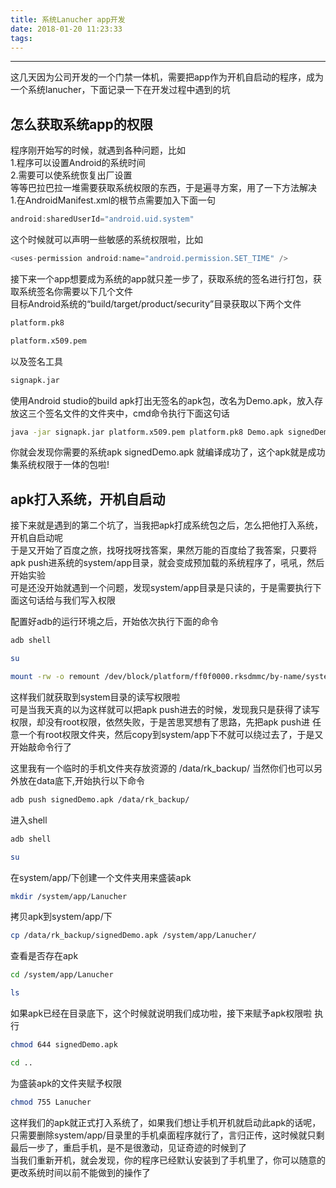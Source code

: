 ```yaml
---
title: 系统Lanucher app开发
date: 2018-01-20 11:23:33
tags:
---
```


---

这几天因为公司开发的一个门禁一体机，需要把app作为开机自启动的程序，成为一个系统lanucher，下面记录一下在开发过程中遇到的坑  
<!--more-->
## 怎么获取系统app的权限  
程序刚开始写的时候，就遇到各种问题，比如  
1.程序可以设置Android的系统时间  
2.需要可以使系统恢复出厂设置  
等等巴拉巴拉一堆需要获取系统权限的东西，于是遍寻方案，用了一下方法解决  
1.在AndroidManifest.xml的根节点需要加入下面一句  

``` java
android:sharedUserId="android.uid.system"
```   
这个时候就可以声明一些敏感的系统权限啦，比如  
``` java
<uses-permission android:name="android.permission.SET_TIME" />
```   

接下来一个app想要成为系统的app就只差一步了，获取系统的签名进行打包，获取系统签名你需要以下几个文件  
目标Android系统的“build/target/product/security”目录获取以下两个文件

``` bash
platform.pk8
```  

``` bash
platform.x509.pem
```  
以及签名工具
``` bash
signapk.jar
```  
使用Android studio的build apk打出无签名的apk包，改名为Demo.apk，放入存放这三个签名文件的文件夹中，cmd命令执行下面这句话

``` bash
java -jar signapk.jar platform.x509.pem platform.pk8 Demo.apk signedDemo.apk
``` 
你就会发现你需要的系统apk  signedDemo.apk  就编译成功了，这个apk就是成功集系统权限于一体的包啦&#33;

## apk打入系统，开机自启动  
接下来就是遇到的第二个坑了，当我把apk打成系统包之后，怎么把他打入系统，开机自启动呢  
于是又开始了百度之旅，找呀找呀找答案，果然万能的百度给了我答案，只要将apk push进系统的system/app目录，就会变成预加载的系统程序了，吼吼，然后开始实验  
可是还没开始就遇到一个问题，发现system/app目录是只读的，于是需要执行下面这句话给与我们写入权限  

配置好adb的运行环境之后，开始依次执行下面的命令  
``` bash
adb shell
``` 
``` bash
su
``` 
``` bash
mount -rw -o remount /dev/block/platform/ff0f0000.rksdmmc/by-name/system /system/
``` 
这样我们就获取到system目录的读写权限啦  
可是当我天真的以为这样就可以把apk push进去的时候，发现我只是获得了读写权限，却没有root权限，依然失败，于是苦思冥想有了思路，先把apk push进
任意一个有root权限文件夹，然后copy到system/app下不就可以绕过去了，于是又开始敲命令行了  

这里我有一个临时的手机文件夹存放资源的  /data/rk_backup/  当然你们也可以另外放在data底下,开始执行以下命令
``` bash
adb push signedDemo.apk /data/rk_backup/
``` 
进入shell
``` bash
adb shell
``` 
``` bash
su
``` 
在system/app/下创建一个文件夹用来盛装apk
``` bash
mkdir /system/app/Lanucher
```  
拷贝apk到system/app/下
``` bash
cp /data/rk_backup/signedDemo.apk /system/app/Lanucher/
```   
查看是否存在apk
``` bash
cd /system/app/Lanucher
```   
``` bash
ls
```   
如果apk已经在目录底下，这个时候就说明我们成功啦，接下来赋予apk权限啦 执行
``` bash
chmod 644 signedDemo.apk
```  
``` bash
cd ..
```  
为盛装apk的文件夹赋予权限
``` bash
chmod 755 Lanucher
```  
这样我们的apk就正式打入系统了，如果我们想让手机开机就启动此apk的话呢，只需要删除system/app/目录里的手机桌面程序就行了，言归正传，这时候就只剩最后一步了，重启手机，是不是很激动，见证奇迹的时候到了  
当我们重新开机，就会发现，你的程序已经默认安装到了手机里了，你可以随意的更改系统时间以前不能做到的操作了  










